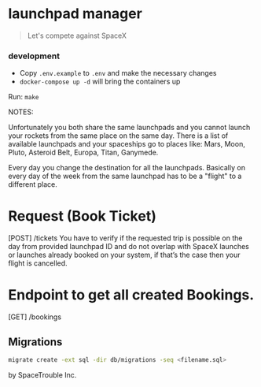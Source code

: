 # launchpad manager

> Let's compete against SpaceX

### development

* Copy `.env.example` to `.env` and make the necessary changes
* `docker-compose up -d` will bring the containers up

Run: `make`

NOTES:

Unfortunately you both share the same launchpads
and you cannot launch your rockets from the same place on the same day.
There is a list of available launchpads 
and your spaceships go to places like: Mars, Moon, Pluto, Asteroid Belt, Europa, Titan, Ganymede.

Every day you change the destination for all the launchpads.
Basically on every day of the week from the same launchpad has to be a "flight" to a different place.

# Request (Book Ticket)
[POST] /tickets
You have to verify if the requested trip is possible on the day from provided launchpad ID and do not overlap 
with SpaceX launches or launches already booked on your system, if that’s the case then your flight is cancelled.

# Endpoint to get all created Bookings.
[GET] /bookings

## Migrations

```bash
migrate create -ext sql -dir db/migrations -seq <filename.sql>
```





by SpaceTrouble Inc.